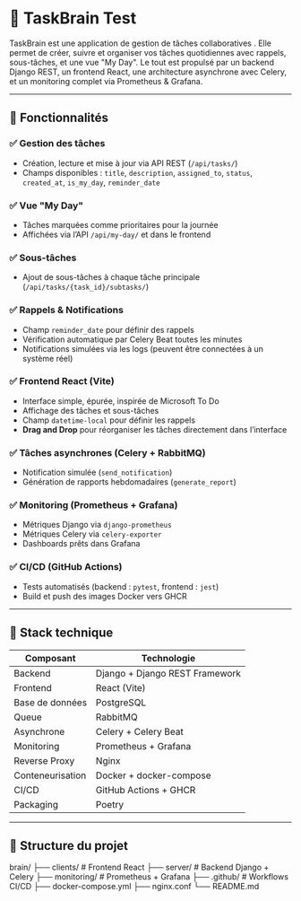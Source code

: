 # 🧠 TaskBrain Test

TaskBrain est une application de gestion de tâches collaboratives . Elle permet de créer, suivre et organiser vos tâches quotidiennes avec rappels, sous-tâches, et une vue "My Day". Le tout est propulsé par un backend Django REST, un frontend React, une architecture asynchrone avec Celery, et un monitoring complet via Prometheus & Grafana.

---

## 🚀 Fonctionnalités

### ✅ Gestion des tâches
- Création, lecture et mise à jour via API REST (`/api/tasks/`)
- Champs disponibles : `title`, `description`, `assigned_to`, `status`, `created_at`, `is_my_day`, `reminder_date`

### ✅ Vue "My Day"
- Tâches marquées comme prioritaires pour la journée
- Affichées via l’API `/api/my-day/` et dans le frontend

### ✅ Sous-tâches
- Ajout de sous-tâches à chaque tâche principale (`/api/tasks/{task_id}/subtasks/`)

### ✅ Rappels & Notifications
- Champ `reminder_date` pour définir des rappels
- Vérification automatique par Celery Beat toutes les minutes
- Notifications simulées via les logs (peuvent être connectées à un système réel)

### ✅ Frontend React (Vite)
- Interface simple, épurée, inspirée de Microsoft To Do
- Affichage des tâches et sous-tâches
- Champ `datetime-local` pour définir les rappels
- **Drag and Drop** pour réorganiser les tâches directement dans l’interface

### ✅ Tâches asynchrones (Celery + RabbitMQ)
- Notification simulée (`send_notification`)
- Génération de rapports hebdomadaires (`generate_report`)

### ✅ Monitoring (Prometheus + Grafana)
- Métriques Django via `django-prometheus`
- Métriques Celery via `celery-exporter`
- Dashboards prêts dans Grafana

### ✅ CI/CD (GitHub Actions)
- Tests automatisés (backend : `pytest`, frontend : `jest`)
- Build et push des images Docker vers GHCR

---

## 🧱 Stack technique

| Composant       | Technologie         |
|-----------------|---------------------|
| Backend         | Django + Django REST Framework |
| Frontend        | React (Vite)        |
| Base de données | PostgreSQL          |
| Queue           | RabbitMQ            |
| Asynchrone      | Celery + Celery Beat |
| Monitoring      | Prometheus + Grafana |
| Reverse Proxy   | Nginx               |
| Conteneurisation| Docker + docker-compose |
| CI/CD           | GitHub Actions + GHCR |
| Packaging       | Poetry              |

---

## 📁 Structure du projet

brain/
├── clients/ # Frontend React
├── server/ # Backend Django + Celery
├── monitoring/ # Prometheus + Grafana
├── .github/ # Workflows CI/CD
├── docker-compose.yml
├── nginx.conf
└── README.md

